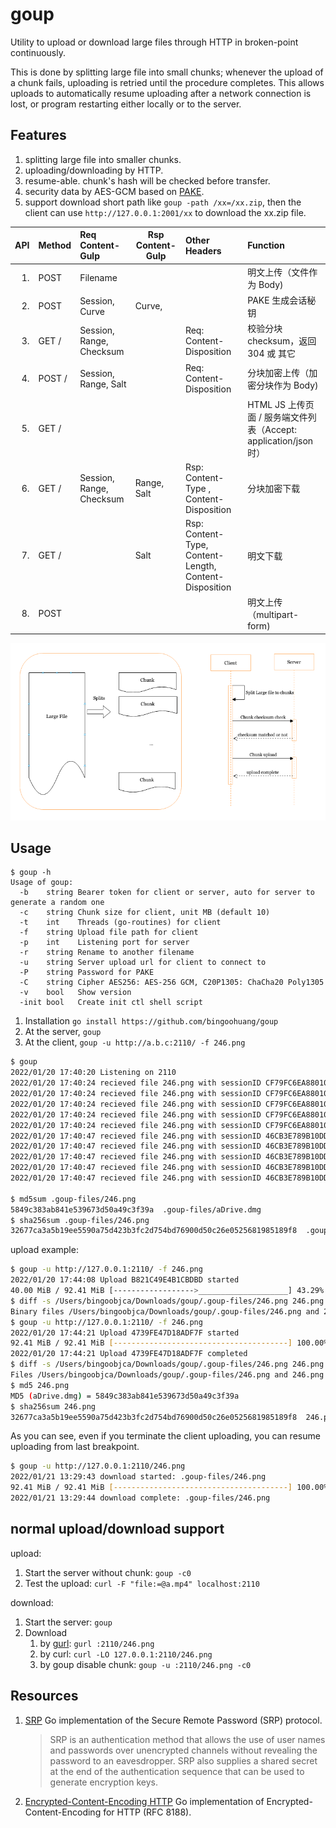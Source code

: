 # goup

Utility to upload or download large files through HTTP in broken-point continuously.

This is done by splitting large file into small chunks; whenever the upload of a chunk fails, uploading is retried until
the procedure completes. This allows uploads to automatically resume uploading after a network connection is lost, or
program restarting either locally or to the server.

## Features

1. splitting large file into smaller chunks.
2. uploading/downloading by HTTP.
3. resume-able. chunk's hash will be checked before transfer.
4. security data by AES-GCM based on [PAKE](https://github.com/schollz/pake).
5. support download short path like `goup -path /xx=/xx.zip`, then the client can use `http://127.0.0.1:2001/xx` to download the xx.zip file.

| API | Method | Req Content-Gulp         | Rsp Content-Gulp | Other Headers                                          | Function                                           |
|----:|:-------|:-------------------------|------------------|:-------------------------------------------------------|:---------------------------------------------------|
|  1. | POST   | Filename                 |                  |                                                        | 明文上传（文件作为 Body)                                    |
|  2. | POST   | Session, Curve           | Curve,           |                                                        | PAKE 生成会话秘钥                                        |
|  3. | GET /  | Session, Range, Checksum |                  | Req: Content-Disposition                               | 校验分块 checksum，返回 304 或 其它                          |
|  4. | POST / | Session, Range, Salt     |                  | Req: Content-Disposition                               | 分块加密上传（加密分块作为 Body)                                |
|  5. | GET /  |                          |                  |                                                        | HTML JS 上传页面 / 服务端文件列表（Accept: application/json 时） |
|  6. | GET /  | Session, Range, Checksum | Range, Salt      | Rsp: Content-Type , Content-Disposition                | 分块加密下载                                             |
|  7. | GET /  |                          | Salt             | Rsp: Content-Type, Content-Length, Content-Disposition | 明文下载                                               |
|  8. | POST   |                          |                  |                                                        | 明文上传（multipart-form)                               |

![](_doc/img.png)

## Usage

```shell
$ goup -h
Usage of goup:
  -b    string Bearer token for client or server, auto for server to generate a random one
  -c    string Chunk size for client, unit MB (default 10)
  -t    int    Threads (go-routines) for client
  -f    string Upload file path for client
  -p    int    Listening port for server
  -r    string Rename to another filename
  -u    string Server upload url for client to connect to
  -P    string Password for PAKE
  -C    string Cipher AES256: AES-256 GCM, C20P1305: ChaCha20 Poly1305
  -v    bool   Show version
  -init bool   Create init ctl shell script
```

1. Installation `go install https://github.com/bingoohuang/goup`
1. At the server, `goup`
1. At the client, `goup -u http://a.b.c:2110/ -f 246.png`

```sh
$ goup
2022/01/20 17:40:20 Listening on 2110
2022/01/20 17:40:24 recieved file 246.png with sessionID CF79FC6EA88010E1, range bytes 0-10485760/96894303
2022/01/20 17:40:24 recieved file 246.png with sessionID CF79FC6EA88010E1, range bytes 10485760-20971520/96894303
2022/01/20 17:40:24 recieved file 246.png with sessionID CF79FC6EA88010E1, range bytes 20971520-31457280/96894303
2022/01/20 17:40:24 recieved file 246.png with sessionID CF79FC6EA88010E1, range bytes 31457280-41943040/96894303
2022/01/20 17:40:24 recieved file 246.png with sessionID CF79FC6EA88010E1, range bytes 41943040-52428800/96894303
2022/01/20 17:40:47 recieved file 246.png with sessionID 46CB3E789B10DDB5, range bytes 52428800-62914560/96894303
2022/01/20 17:40:47 recieved file 246.png with sessionID 46CB3E789B10DDB5, range bytes 62914560-73400320/96894303
2022/01/20 17:40:47 recieved file 246.png with sessionID 46CB3E789B10DDB5, range bytes 73400320-83886080/96894303
2022/01/20 17:40:47 recieved file 246.png with sessionID 46CB3E789B10DDB5, range bytes 83886080-94371840/96894303
2022/01/20 17:40:47 recieved file 246.png with sessionID 46CB3E789B10DDB5, range bytes 94371840-96894303/96894303

$ md5sum .goup-files/246.png
5849c383ab841e539673d50a49c3f39a  .goup-files/aDrive.dmg
$ sha256sum .goup-files/246.png
32677ca3a5b19ee5590a75d423b3fc2d754bd76900d50c26e0525681985189f8  .goup-files/aDrive.dmg
```

upload example:

```sh
$ goup -u http://127.0.0.1:2110/ -f 246.png
2022/01/20 17:44:08 Upload B821C49E4B1CBDBD started
40.00 MiB / 92.41 MiB [------------------>____________________] 43.29% ? p/s^C
$ diff -s /Users/bingoobjca/Downloads/goup/.goup-files/246.png 246.png
Binary files /Users/bingoobjca/Downloads/goup/.goup-files/246.png and 246.png differ
$ goup -u http://127.0.0.1:2110/ -f 246.png
2022/01/20 17:44:21 Upload 4739FE47D18ADF7F started
92.41 MiB / 92.41 MiB [---------------------------------------] 100.00% 121.54 MiB p/s
2022/01/20 17:44:21 Upload 4739FE47D18ADF7F completed
$ diff -s /Users/bingoobjca/Downloads/goup/.goup-files/246.png 246.png
Files /Users/bingoobjca/Downloads/goup/.goup-files/246.png and 246.png are identical
$ md5 246.png
MD5 (aDrive.dmg) = 5849c383ab841e539673d50a49c3f39a
$ sha256sum 246.png
32677ca3a5b19ee5590a75d423b3fc2d754bd76900d50c26e0525681985189f8  246.png
```

As you can see, even if you terminate the client uploading, you can resume uploading from last breakpoint.

```sh
$ goup -u http://127.0.0.1:2110/246.png
2022/01/21 13:29:43 download started: .goup-files/246.png
92.41 MiB / 92.41 MiB [---------------------------------------] 100.00% 97.56 MiB p/s
2022/01/21 13:29:44 download complete: .goup-files/246.png
```

## normal upload/download support

upload:

1. Start the server without chunk: `goup -c0`
2. Test the upload: `curl -F "file:=@a.mp4" localhost:2110`

download:

1. Start the server: `goup`
2. Download
   1. by [gurl](https://github.com/bingoohuang/gurl): `gurl :2110/246.png`
   2. by curl: `curl -LO 127.0.0.1:2110/246.png`
   3. by goup disable chunk: `goup -u :2110/246.png -c0`

## Resources

1. [SRP](https://github.com/posterity/srp) Go implementation of the Secure Remote Password (SRP) protocol.
   > SRP is an authentication method that allows the use of user names and passwords over unencrypted channels without revealing the password to an eavesdropper.
   > SRP also supplies a shared secret at the end of the authentication sequence that can be used to generate encryption keys.
2. [Encrypted-Content-Encoding HTTP](https://github.com/posterity/ece) Go implementation of Encrypted-Content-Encoding for HTTP (RFC 8188).
